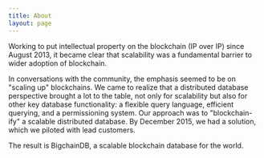 ```yaml
---
title: About
layout: page
---
```

Working to put intellectual property on the blockchain (IP over IP) since August 2013, it became clear that scalability was a fundamental barrier to wider adoption of blockchain.

In conversations with the community, the emphasis seemed to be on "scaling up" blockchains. We came to realize that a distributed database perspective brought a lot to the table, not only for scalability but also for other key database functionality: a flexible query language, efficient querying, and a permissioning system. Our approach was to "blockchain-ify" a scalable distributed database. By December 2015, we had a solution, which we piloted with lead customers.

The result is BigchainDB, a scalable blockchain database for the world.